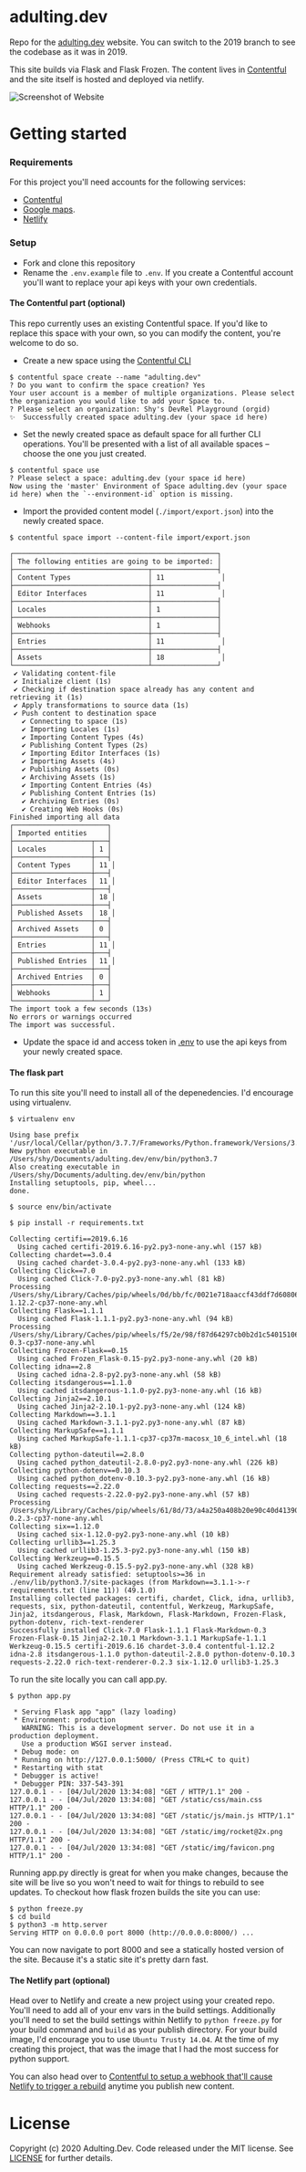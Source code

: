 # adulting.dev
Repo for the [adulting.dev](https://www.adulting.dev/) website. You can switch to the 2019 branch to see the codebase as it was in 2019.

This site builds via Flask and Flask Frozen. The content lives in [Contentful](https://www.contentful.com/) and the site itself is hosted and deployed via netlify.

![Screenshot of Website](static/img/meta-preview.png)


Getting started
=====

### Requirements

For this project you'll need accounts for the following services:

- [Contentful](https://www.contentful.com)
- [Google maps](https://developers.google.com/maps/documentation/javascript/get-api-key#add_key).
- [Netlify](https://www.netlify.com/)

### Setup

* Fork and clone this repository
* Rename the `.env.example` file to `.env`. If you create a Contentful account you'll want to replace your api keys with your own credentials.

#### The Contentful part (optional)

This repo currently uses an existing Contentful space. If you'd like to replace this space with your own, so you can modify the content, you're welcome to do so.

* Create a new space using the [Contentful CLI](https://github.com/contentful/contentful-cli)

```console
$ contentful space create --name "adulting.dev"
? Do you want to confirm the space creation? Yes
Your user account is a member of multiple organizations. Please select the organization you would like to add your Space to.
? Please select an organization: Shy's DevRel Playground (orgid)
✨  Successfully created space adulting.dev (your space id here)
```
* Set the newly created space as default space for all further CLI operations. You'll be presented with a list of all available spaces – choose the one you just created.
```console
$ contentful space use
? Please select a space: adulting.dev (your space id here)
Now using the 'master' Environment of Space adulting.dev (your space id here) when the `--environment-id` option is missing.
```

* Import the provided content model (`./import/export.json`) into the newly created space.
```console
$ contentful space import --content-file import/export.json

┌──────────────────────────────────────────────────┐
│ The following entities are going to be imported: │
├─────────────────────────────────┬────────────────┤
│ Content Types                   │ 11              │
├─────────────────────────────────┼────────────────┤
│ Editor Interfaces               │ 11              │
├─────────────────────────────────┼────────────────┤
│ Locales                         │ 1              │
├─────────────────────────────────┼────────────────┤
│ Webhooks                        │ 1              │
├─────────────────────────────────┼────────────────┤
│ Entries                         │ 11              │
├─────────────────────────────────┼────────────────┤
│ Assets                          │ 18              │
└─────────────────────────────────┴────────────────┘
 ✔ Validating content-file
 ✔ Initialize client (1s)
 ✔ Checking if destination space already has any content and retrieving it (1s)
 ✔ Apply transformations to source data (1s)
 ✔ Push content to destination space
   ✔ Connecting to space (1s)
   ✔ Importing Locales (1s)
   ✔ Importing Content Types (4s)
   ✔ Publishing Content Types (2s)
   ✔ Importing Editor Interfaces (1s)
   ✔ Importing Assets (4s)
   ✔ Publishing Assets (0s)
   ✔ Archiving Assets (1s)
   ✔ Importing Content Entries (4s)
   ✔ Publishing Content Entries (1s)
   ✔ Archiving Entries (0s)
   ✔ Creating Web Hooks (0s)
Finished importing all data
┌───────────────────────┐
│ Imported entities     │
├───────────────────┬───┤
│ Locales           │ 1 │
├───────────────────┼───┤
│ Content Types     │ 11 │
├───────────────────┼───┤
│ Editor Interfaces │ 11 │
├───────────────────┼───┤
│ Assets            │ 18 │
├───────────────────┼───┤
│ Published Assets  │ 18 │
├───────────────────┼───┤
│ Archived Assets   │ 0 │
├───────────────────┼───┤
│ Entries           │ 11 │
├───────────────────┼───┤
│ Published Entries │ 11 │
├───────────────────┼───┤
│ Archived Entries  │ 0 │
├───────────────────┼───┤
│ Webhooks          │ 1 │
└───────────────────┴───┘
The import took a few seconds (13s)
No errors or warnings occurred
The import was successful.
```

* Update the space id and access token in [.env](.env) to use the api keys from your newly created space.

#### The flask part

To run this site you'll need to install all of the depenedencies. I'd encourage using virtualenv.

```console
$ virtualenv env

Using base prefix '/usr/local/Cellar/python/3.7.7/Frameworks/Python.framework/Versions/3.7'
New python executable in /Users/shy/Documents/adulting.dev/env/bin/python3.7
Also creating executable in /Users/shy/Documents/adulting.dev/env/bin/python
Installing setuptools, pip, wheel...
done.

$ source env/bin/activate

$ pip install -r requirements.txt

Collecting certifi==2019.6.16
  Using cached certifi-2019.6.16-py2.py3-none-any.whl (157 kB)
Collecting chardet==3.0.4
  Using cached chardet-3.0.4-py2.py3-none-any.whl (133 kB)
Collecting Click==7.0
  Using cached Click-7.0-py2.py3-none-any.whl (81 kB)
Processing /Users/shy/Library/Caches/pip/wheels/0d/bb/fc/0021e718aaccf43ddf7d60806d0cdda49033ee990890cc4c17/contentful-1.12.2-cp37-none-any.whl
Collecting Flask==1.1.1
  Using cached Flask-1.1.1-py2.py3-none-any.whl (94 kB)
Processing /Users/shy/Library/Caches/pip/wheels/f5/2e/98/f87d64297cb0b2d1c5401510612b15861edfc3095c33143fe0/Flask_Markdown-0.3-cp37-none-any.whl
Collecting Frozen-Flask==0.15
  Using cached Frozen_Flask-0.15-py2.py3-none-any.whl (20 kB)
Collecting idna==2.8
  Using cached idna-2.8-py2.py3-none-any.whl (58 kB)
Collecting itsdangerous==1.1.0
  Using cached itsdangerous-1.1.0-py2.py3-none-any.whl (16 kB)
Collecting Jinja2==2.10.1
  Using cached Jinja2-2.10.1-py2.py3-none-any.whl (124 kB)
Collecting Markdown==3.1.1
  Using cached Markdown-3.1.1-py2.py3-none-any.whl (87 kB)
Collecting MarkupSafe==1.1.1
  Using cached MarkupSafe-1.1.1-cp37-cp37m-macosx_10_6_intel.whl (18 kB)
Collecting python-dateutil==2.8.0
  Using cached python_dateutil-2.8.0-py2.py3-none-any.whl (226 kB)
Collecting python-dotenv==0.10.3
  Using cached python_dotenv-0.10.3-py2.py3-none-any.whl (16 kB)
Collecting requests==2.22.0
  Using cached requests-2.22.0-py2.py3-none-any.whl (57 kB)
Processing /Users/shy/Library/Caches/pip/wheels/61/8d/73/a4a250a408b20e90c40d4139095d2e14ff54057944b47760f8/rich_text_renderer-0.2.3-cp37-none-any.whl
Collecting six==1.12.0
  Using cached six-1.12.0-py2.py3-none-any.whl (10 kB)
Collecting urllib3==1.25.3
  Using cached urllib3-1.25.3-py2.py3-none-any.whl (150 kB)
Collecting Werkzeug==0.15.5
  Using cached Werkzeug-0.15.5-py2.py3-none-any.whl (328 kB)
Requirement already satisfied: setuptools>=36 in ./env/lib/python3.7/site-packages (from Markdown==3.1.1->-r requirements.txt (line 11)) (49.1.0)
Installing collected packages: certifi, chardet, Click, idna, urllib3, requests, six, python-dateutil, contentful, Werkzeug, MarkupSafe, Jinja2, itsdangerous, Flask, Markdown, Flask-Markdown, Frozen-Flask, python-dotenv, rich-text-renderer
Successfully installed Click-7.0 Flask-1.1.1 Flask-Markdown-0.3 Frozen-Flask-0.15 Jinja2-2.10.1 Markdown-3.1.1 MarkupSafe-1.1.1 Werkzeug-0.15.5 certifi-2019.6.16 chardet-3.0.4 contentful-1.12.2 idna-2.8 itsdangerous-1.1.0 python-dateutil-2.8.0 python-dotenv-0.10.3 requests-2.22.0 rich-text-renderer-0.2.3 six-1.12.0 urllib3-1.25.3
```

To run the site locally you can call app.py.

```console
$ python app.py

 * Serving Flask app "app" (lazy loading)
 * Environment: production
   WARNING: This is a development server. Do not use it in a production deployment.
   Use a production WSGI server instead.
 * Debug mode: on
 * Running on http://127.0.0.1:5000/ (Press CTRL+C to quit)
 * Restarting with stat
 * Debugger is active!
 * Debugger PIN: 337-543-391
127.0.0.1 - - [04/Jul/2020 13:34:08] "GET / HTTP/1.1" 200 -
127.0.0.1 - - [04/Jul/2020 13:34:08] "GET /static/css/main.css HTTP/1.1" 200 -
127.0.0.1 - - [04/Jul/2020 13:34:08] "GET /static/js/main.js HTTP/1.1" 200 -
127.0.0.1 - - [04/Jul/2020 13:34:08] "GET /static/img/rocket@2x.png HTTP/1.1" 200 -
127.0.0.1 - - [04/Jul/2020 13:34:08] "GET /static/img/favicon.png HTTP/1.1" 200 -
```

Running app.py directly is great for when you make changes, because the site will be live so you won't need to wait for things to rebuild to see updates. To checkout how flask frozen builds the site you can use:

```console
$ python freeze.py
$ cd build
$ python3 -m http.server
Serving HTTP on 0.0.0.0 port 8000 (http://0.0.0.0:8000/) ...
```

You can now navigate to port 8000 and see a statically hosted version of the site. Because it's a static site it's pretty darn fast.

#### The Netlify part (optional)

Head over to Netlify and create a new project using your created repo. You'll need to add all of your env vars in the build settings. Additionally you'll need to set the build settings within Netlify to `python freeze.py` for your build command and `build` as your publish directory. For your build image, I'd encourage you to use `Ubuntu Trusty 14.04`. At the time of my creating this project, that was the image that I had the most success for python support.

You can also head over to [Contentful to setup a webhook that'll cause Netlify to trigger a rebuild](https://www.contentful.com/developers/docs/tutorials/general/automate-site-builds-with-webhooks/) anytime you publish new content.

License
=======

Copyright (c) 2020 Adulting.Dev. Code released under the MIT license. See [LICENSE](LICENSE) for further details.


